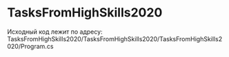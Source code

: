 # TasksFromHighSkills2020 
Исходный код лежит по адресу: TasksFromHighSkills2020/TasksFromHighSkills2020/TasksFromHighSkills2020/Program.cs
